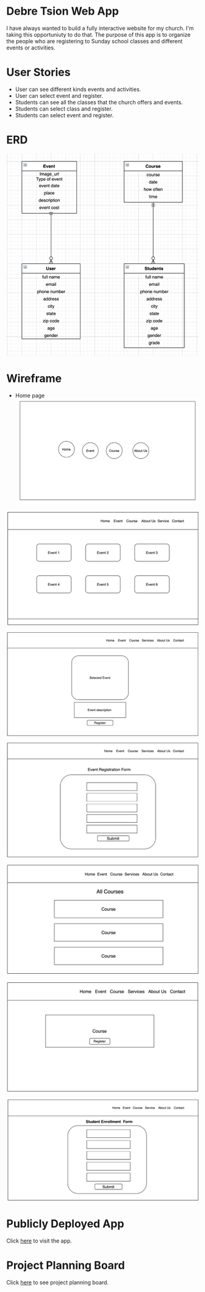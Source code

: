 # Debre Tsion Web App
 I have always wanted to build a fully interactive website for my church. I'm taking this opportuniuty to do that. The purpose of this app is to organize the people who are registering to Sunday school classes and different events or activities. 

 # User Stories
 * User can see different kinds events and activities.
 * User can select event and register.
 * Students can see all the classes that the church offers and events.
 * Students can select class and register.
 * Students can select event and register.

 # ERD
 ![ERD Image](client/public/erd.png)

 # Wireframe
 * Home page
![Wireframe Image](client/public/homepage.png)
  
![Wireframe Image](client/public/allevents.png)
    
![Wireframe Image](client/public/singleEvent.png)
    
![Wireframe Image](./client/public/eventForm.png)
    
![Wireframe Image](client/public/allCourses.png)
    
![Wireframe Image](client/public/singleCourse.png)
    
![Wireframe Image](./client/public/regisForm.png)
 
 # Publicly Deployed App
 Click [here](https://mount-tsion-app.herokuapp.com/all_event) to visit the app.
# Project Planning Board
Click [here](https://github.com/sophiemar27/my-church-web-app/projects/1) to see project planning board.